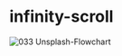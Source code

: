 # infinity-scroll
![033 Unsplash-Flowchart](https://user-images.githubusercontent.com/66071839/217828117-8ebdb70c-d8a9-499f-ac6d-a611da6eeba4.png)
